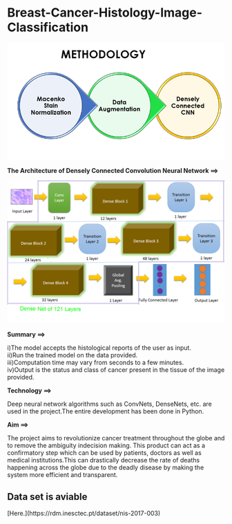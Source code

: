 # Breast-Cancer-Histology-Image-Classification
                                                 

![Methodology](/Image/Methods.PNG)

**The Architecture of Densely Connected Convolution Neural Network ==>**                                                                                                                                                                                                                      



![DenseNet](/Image/DenseNet.PNG)

**Summary ==>**

i)The model accepts the histological reports of the user as input.                                                                        
ii)Run the trained model on the data provided.                                                                                             
iii)Computation time may vary from seconds to a few minutes.                                                                              
iv)Output is the status and class of cancer present in the tissue of the image provided.  




**Technology ==>**                                                                                                                        



Deep neural network algorithms such as ConvNets, DenseNets, etc. are used in the project.The entire development has been done in Python.

**Aim ==>**


The project aims to revolutionize cancer treatment throughout the globe and to remove the ambiguity indecision making. This product can act as a confirmatory step which can be used by patients, doctors as well as medical institutions.This can drastically decrease the rate of deaths happening across the globe due to the deadly disease by making the system more efficient and transparent.


<h2>
Data set is aviable</h2> [Here.](https://rdm.inesctec.pt/dataset/nis-2017-003)
